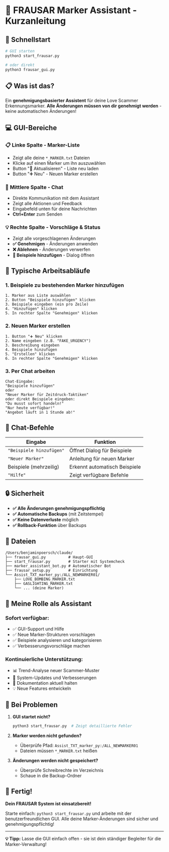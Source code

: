 # 🤖 FRAUSAR Marker Assistant - Kurzanleitung

## 🚀 Schnellstart

```bash
# GUI starten
python3 start_frausar.py

# oder direkt
python3 frausar_gui.py
```

## 📋 Was ist das?

Ein **genehmigungsbasierter Assistent** für deine Love Scammer Erkennungsmarker. **Alle Änderungen müssen von dir genehmigt werden** - keine automatischen Änderungen!

## 💻 GUI-Bereiche

### 📋 **Linke Spalte - Marker-Liste**
- Zeigt alle deine `*_MARKER.txt` Dateien
- Klicke auf einen Marker um ihn auszuwählen
- Button "🔄 Aktualisieren" - Liste neu laden
- Button "➕ Neu" - Neuen Marker erstellen

### 💬 **Mittlere Spalte - Chat**
- Direkte Kommunikation mit dem Assistant
- Zeigt alle Aktionen und Feedback
- Eingabefeld unten für deine Nachrichten
- **Ctrl+Enter** zum Senden

### 💡 **Rechte Spalte - Vorschläge & Status**
- Zeigt alle vorgeschlagenen Änderungen
- **✅ Genehmigen** - Änderungen anwenden
- **❌ Ablehnen** - Änderungen verwerfen
- **📝 Beispiele hinzufügen** - Dialog öffnen

## 🎯 Typische Arbeitsabläufe

### **1. Beispiele zu bestehenden Marker hinzufügen**
```
1. Marker aus Liste auswählen
2. Button "Beispiele hinzufügen" klicken
3. Beispiele eingeben (ein pro Zeile)
4. "Hinzufügen" klicken
5. In rechter Spalte "Genehmigen" klicken
```

### **2. Neuen Marker erstellen**
```
1. Button "➕ Neu" klicken
2. Name eingeben (z.B. "FAKE_URGENCY")
3. Beschreibung eingeben
4. Beispiele hinzufügen
5. "Erstellen" klicken
6. In rechter Spalte "Genehmigen" klicken
```

### **3. Per Chat arbeiten**
```
Chat-Eingabe:
"Beispiele hinzufügen"
oder
"Neuer Marker für Zeitdruck-Taktiken"
oder direkt Beispiele eingeben:
"Du musst sofort handeln!"
"Nur heute verfügbar!"
"Angebot läuft in 1 Stunde ab!"
```

## 💬 Chat-Befehle

| Eingabe | Funktion |
|---------|----------|
| `"Beispiele hinzufügen"` | Öffnet Dialog für Beispiele |
| `"Neuer Marker"` | Anleitung für neuen Marker |
| Beispiele (mehrzeilig) | Erkennt automatisch Beispiele |
| `"Hilfe"` | Zeigt verfügbare Befehle |

## 🔒 Sicherheit

- **✅ Alle Änderungen genehmigungspflichtig**
- **✅ Automatische Backups** (mit Zeitstempel)
- **✅ Keine Datenverluste** möglich
- **✅ Rollback-Funktion** über Backups

## 📁 Dateien

```
/Users/benjaminpoersch/claude/
├── frausar_gui.py          # Haupt-GUI
├── start_frausar.py        # Starter mit Systemcheck
├── marker_assistant_bot.py # Automatischer Bot
├── frausar_setup.py        # Einrichtung
└── Assist_TXT_marker_py:/ALL_NEWMARKER01/
    ├── LOVE_BOMBING_MARKER.txt
    ├── GASLIGHTING_MARKER.txt
    └── ... (deine Marker)
```

## 🤝 Meine Rolle als Assistant

### **Sofort verfügbar:**
- ✅ GUI-Support und Hilfe
- ✅ Neue Marker-Strukturen vorschlagen
- ✅ Beispiele analysieren und kategorisieren
- ✅ Verbesserungsvorschläge machen

### **Kontinuierliche Unterstützung:**
- 📊 Trend-Analyse neuer Scammer-Muster
- 🔄 System-Updates und Verbesserungen
- 📝 Dokumentation aktuell halten
- 💡 Neue Features entwickeln

## 🚨 Bei Problemen

1. **GUI startet nicht?**
   ```bash
   python3 start_frausar.py  # Zeigt detaillierte Fehler
   ```

2. **Marker werden nicht gefunden?**
   - Überprüfe Pfad: `Assist_TXT_marker_py:/ALL_NEWMARKER01`
   - Dateien müssen `*_MARKER.txt` heißen

3. **Änderungen werden nicht gespeichert?**
   - Überprüfe Schreibrechte im Verzeichnis
   - Schaue in die Backup-Ordner

## 🎉 Fertig!

**Dein FRAUSAR System ist einsatzbereit!**

Starte einfach: `python3 start_frausar.py` und arbeite mit der benutzerfreundlichen GUI. Alle deine Marker-Änderungen sind sicher und genehmigungspflichtig!

---

**💡 Tipp:** Lasse die GUI einfach offen - sie ist dein ständiger Begleiter für die Marker-Verwaltung! 